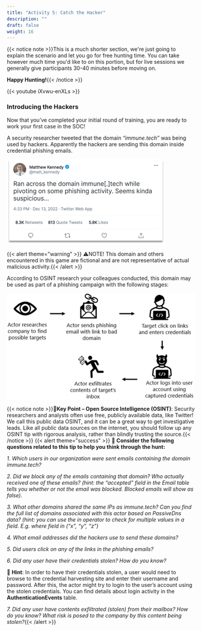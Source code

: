 ```yaml
---
title: "Activity 5: Catch the Hacker"
description: ""
draft: false
weight: 16
---
```



{{< notice note >}}This is a much shorter section, we're just going to explain the scenario and let you go for free hunting time. You can take however much time you'd like to on this portion, but for live sessions we generally give participants 30-40 minutes before moving on.

 **Happy Hunting!**{{< /notice >}}

{{< youtube iXvwu-enXLs >}}

### Introducing the Hackers

Now that you’ve completed your initial round of training, you are ready to work your first case in the SOC!

A security researcher tweeted that the domain *“immune.tech”* was being used by hackers. Apparently the hackers are sending this domain inside credential phishing emails.

<img src= "https://github.com/bgrant34/workshops/blob/master/content/english/kusto-kc7/Images/CTF1.png?raw=true" alt= “” width="value" height="value">

{{< alert theme="warning" >}}
⚠️NOTE! This domain and others encountered in this game are fictional and are not representative of actual malicious activity.{{< /alert >}}

According to OSINT research your colleagues conducted, this domain may be used as part of a phishing campaign with the following stages:

<img src= "https://github.com/bgrant34/workshops/blob/master/content/english/kusto-kc7/Images/CTF2.png?raw=true" alt= “” width="value" height="value">

{{< notice note >}}🎯**Key Point – Open Source Intelligence (OSINT)**: Security researchers and analysts often use free, publicly available data, like Twitter! We call this public data OSINT, and it can be a great way to get investigative leads. Like all public data sources on the internet, you should follow up any OSINT tip with rigorous analysis, rather than blindly trusting the source.{{< /notice >}}
{{< alert theme="success" >}}
🤔 **Consider the following questions related to this tip to help you think through the hunt:**

*1.	Which users in our organization were sent emails containing the domain immune.tech?*

*2.	Did we block any of the emails containing that domain? Who actually received one of these emails? (hint: the “accepted” field in the Email table tells you whether or not the email was blocked. Blocked emails will show as false).*

*3.	What other domains shared the same IPs as immune.tech? Can you find the full list of domains associated with this actor based on PassiveDns data? (hint: you can use the in operator to check for multiple values in a field. E.g. where field in (“x”, “y”, “z”)*

*4.	What email addresses did the hackers use to send these domains?* 

*5.	Did users click on any of the links in the phishing emails?*

*6.	Did any user have their credentials stolen? How do you know?*

🤫 **Hint**: In order to have their credentials stolen, a user would need to browse to the credential harvesting site and enter their username and password. After this, the actor might try to login to the user’s account using the stolen credentials. You can find details about login activity in the **AuthenticationEvents** table.


*7.	Did any user have contents exfiltrated (stolen) from their mailbox? How do you know? What risk is posed to the company by this content being stolen?*{{< /alert >}}


